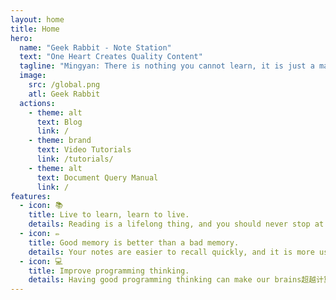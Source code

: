 ```yaml
---
layout: home
title: Home
hero:
  name: "Geek Rabbit - Note Station"
  text: "One Heart Creates Quality Content"
  tagline: "Mingyan: There is nothing you cannot learn, it is just a matter of whether you want to or not!"
  image:
    src: /global.png
    atl: Geek Rabbit
  actions:
    - theme: alt
      text: Blog
      link: /
    - theme: brand
      text: Video Tutorials
      link: /tutorials/
    - theme: alt
      text: Document Query Manual
      link: /
features:
  - icon: 📚
    title: Live to learn, learn to live.
    details: Reading is a lifelong thing, and you should never stop at any time!
  - icon: ✏️
    title: Good memory is better than a bad memory.
    details: Your notes are easier to recall quickly, and it is more useful than the memory that will disappear.
  - icon: 💻
    title: Improve programming thinking.
    details: Having good programming thinking can make our brains超越计算机。
---
```





